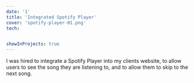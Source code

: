 ```yaml
---
date: '1'
title: 'Integrated Spotify Player'
cover: 'spotify-player-01.png'
tech:


showInProjects: true
---
```


I was hired to integrate a Spotify Player into my clients website, to allow users to see the song they are listening to, and to allow them to skip to the next song.
